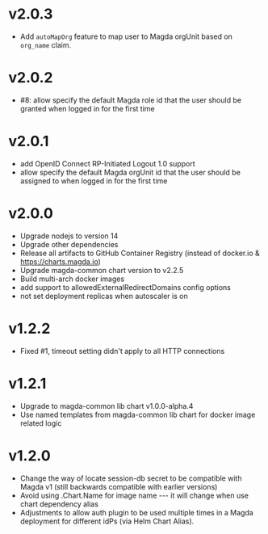 # v2.0.3

- Add `autoMapOrg` feature to map user to Magda orgUnit based on `org_name` claim.

# v2.0.2

- #8: allow specify the default Magda role id that the user should be granted when logged in for the first time

# v2.0.1

- add OpenID Connect RP-Initiated Logout 1.0 support
- allow specify the default Magda orgUnit id that the user should be assigned to when logged in for the first time

# v2.0.0

- Upgrade nodejs to version 14
- Upgrade other dependencies
- Release all artifacts to GitHub Container Registry (instead of docker.io & https://charts.magda.io)
- Upgrade magda-common chart version to v2.2.5
- Build multi-arch docker images
- add support to allowedExternalRedirectDomains config options
- not set deployment replicas when autoscaler is on

# v1.2.2

- Fixed #1, timeout setting didn't apply to all HTTP connections

# v1.2.1

- Upgrade to magda-common lib chart v1.0.0-alpha.4
- Use named templates from magda-common lib chart for docker image related logic

# v1.2.0

- Change the way of locate session-db secret to be compatible with Magda v1 (still backwards compatible with earlier versions)
- Avoid using .Chart.Name for image name --- it will change when use chart dependency alias
- Adjustments to allow auth plugin to be used multiple times in a Magda deployment for different idPs (via Helm Chart Alias).